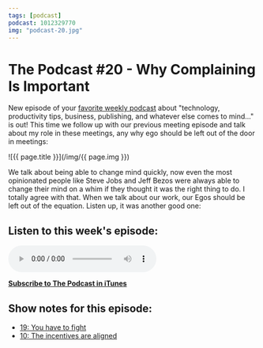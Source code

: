 ```yaml
---
tags: [podcast]
podcast: 1012329770
img: "podcast-20.jpg"
---
```


# The Podcast #20 - Why Complaining Is Important

New episode of your [favorite weekly podcast][p] about "technology, productivity tips, business, publishing, and whatever else comes to mind..." is out! This time we follow up with our previous meeting episode and talk about my role in these meetings, any why ego should be left out of the door in meetings:

<!--More-->

![{{ page.title }}](/img/{{ page.img }})

We talk about being able to change mind quickly, now even the most opinionated people like Steve Jobs and Jeff Bezos were always able to change their mind on a whim if they thought it was the right thing to do. I totally agree with that. When we talk about our work, our Egos should be left out of the equation. Listen up, it was another good one:

## Listen to this week's episode:

<audio controls>
<source src="https://files.nozbe.com/podcast/020.mp3" type="audio/mpeg">
</audio>

**[Subscribe to The Podcast in iTunes][i]**

## Show notes for this episode:

  * [19: You have to fight](/podcast-19)
  * [10: The incentives are aligned](/podcast-10)

[e]: /podcast-20
[p]: /podcast
[n]: https://michael.gratis/nozbe
[r]: https://michael.gratis/radex
[i]: https://michael.gratis/thepodcast